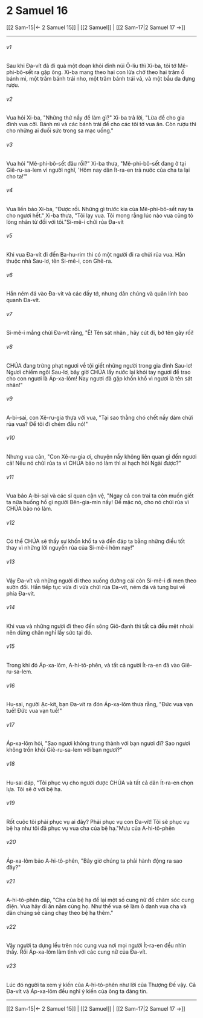 # 2 Samuel 16

[[2 Sam-15|← 2 Samuel 15]] | [[2 Samuel]] | [[2 Sam-17|2 Samuel 17 →]]
***



###### v1 
Sau khi Đa-vít đã đi quá một đoạn khỏi đỉnh núi Ô-liu thì Xi-ba, tôi tớ Mê-phi-bô-sết ra gặp ông. Xi-ba mang theo hai con lừa chở theo hai trăm ổ bánh mì, một trăm bánh trái nho, một trăm bánh trái vả, và một bầu da đựng rượu. 

###### v2 
Vua hỏi Xi-ba, "Những thứ nầy để làm gì?" Xi-ba trả lời, "Lừa để cho gia đình vua cỡi. Bánh mì và các bánh trái để cho các tôi tớ vua ăn. Còn rượu thì cho những ai đuối sức trong sa mạc uống." 

###### v3 
Vua hỏi "Mê-phi-bô-sết đâu rồi?" Xi-ba thưa, "Mê-phi-bô-sết đang ở tại Giê-ru-sa-lem vì người nghĩ, 'Hôm nay dân Ít-ra-en trả nước của cha ta lại cho ta!'" 

###### v4 
Vua liền bảo Xi-ba, "Được rồi. Những gì trước kia của Mê-phi-bô-sết nay ta cho ngươi hết." Xi-ba thưa, "Tôi lạy vua. Tôi mong rằng lúc nào vua cũng tỏ lòng nhân từ đối với tôi."Si-mê-i chửi rủa Đa-vít 

###### v5 
Khi vua Đa-vít đi đến Ba-hu-rim thì có một người đi ra chửi rủa vua. Hắn thuộc nhà Sau-lơ, tên Si-mê-i, con Ghê-ra. 

###### v6 
Hắn ném đá vào Đa-vít và các đầy tớ, nhưng dân chúng và quân lính bao quanh Đa-vít. 

###### v7 
Si-mê-i mắng chửi Đa-vít rằng, "Ê! Tên sát nhân , hãy cút đi, bớ tên gây rối! 

###### v8 
CHÚA đang trừng phạt ngươi về tội giết những người trong gia đình Sau-lơ! Ngươi chiếm ngôi Sau-lơ, bây giờ CHÚA lấy nước lại khỏi tay ngươi để trao cho con ngươi là Áp-xa-lôm! Nay ngươi đã gặp khốn khổ vì ngươi là tên sát nhân!" 

###### v9 
A-bi-sai, con Xê-ru-gia thưa với vua, "Tại sao thằng chó chết nầy dám chửi rủa vua? Để tôi đi chém đầu nó!" 

###### v10 
Nhưng vua cản, "Con Xê-ru-gia ơi, chuyện nầy không liên quan gì đến ngươi cả! Nếu nó chửi rủa ta vì CHÚA bảo nó làm thì ai hạch hỏi Ngài được?" 

###### v11 
Vua bảo A-bi-sai và các sĩ quan cận vệ, "Ngay cả con trai ta còn muốn giết ta nữa huống hồ gì người Bên-gia-min nầy! Để mặc nó, cho nó chửi rủa vì CHÚA bảo nó làm. 

###### v12 
Có thể CHÚA sẽ thấy sự khốn khổ ta và đền đáp ta bằng những điều tốt thay vì những lời nguyền rủa của Si-mê-i hôm nay!" 

###### v13 
Vậy Đa-vít và những người đi theo xuống đường cái còn Si-mê-i đi men theo sườn đồi. Hắn tiếp tục vừa đi vừa chửi rủa Đa-vít, ném đá và tung bụi về phía Đa-vít. 

###### v14 
Khi vua và những người đi theo đến sông Giô-đanh thì tất cả đều mệt nhoài nên dừng chân nghỉ lấy sức tại đó. 

###### v15 
Trong khi đó Áp-xa-lôm, A-hi-tô-phên, và tất cả người Ít-ra-en đã vào Giê-ru-sa-lem. 

###### v16 
Hu-sai, người Ạc-kít, bạn Đa-vít ra đón Áp-xa-lôm thưa rằng, "Đức vua vạn tuế! Đức vua vạn tuế!" 

###### v17 
Áp-xa-lôm hỏi, "Sao ngươi không trung thành với bạn ngươi đi? Sao ngươi không trốn khỏi Giê-ru-sa-lem với bạn ngươi?" 

###### v18 
Hu-sai đáp, "Tôi phục vụ cho người được CHÚA và tất cả dân Ít-ra-en chọn lựa. Tôi sẽ ở với bệ hạ. 

###### v19 
Rốt cuộc tôi phải phục vụ ai đây? Phải phục vụ con Đa-vít! Tôi sẽ phục vụ bệ hạ như tôi đã phục vụ vua cha của bệ hạ."Mưu của A-hi-tô-phên 

###### v20 
Áp-xa-lôm bảo A-hi-tô-phên, "Bây giờ chúng ta phải hành động ra sao đây?" 

###### v21 
A-hi-tô-phên đáp, "Cha của bệ hạ để lại một số cung nữ để chăm sóc cung điện. Vua hãy đi ăn nằm cùng họ. Như thế vua sẽ làm ô danh vua cha và dân chúng sẽ càng chạy theo bệ hạ thêm." 

###### v22 
Vậy người ta dựng lều trên nóc cung vua nơi mọi người Ít-ra-en đều nhìn thấy. Rồi Áp-xa-lôm làm tình với các cung nữ của Đa-vít. 

###### v23 
Lúc đó người ta xem ý kiến của A-hi-tô-phên như lời của Thượng Đế vậy. Cả Đa-vít và Áp-xa-lôm đều nghĩ ý kiến của ông ta đáng tin.

***
[[2 Sam-15|← 2 Samuel 15]] | [[2 Samuel]] | [[2 Sam-17|2 Samuel 17 →]]
